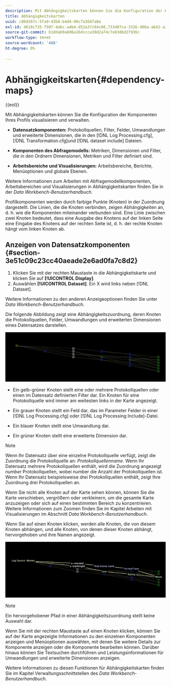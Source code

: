 ```yaml
---
description: Mit Abhängigkeitskarten können Sie die Konfiguration der Komponenten Ihres Profils visualisieren und verwalten.
title: Abhängigkeitskarten
uuid: c869267c-5fa9-43b8-b4d4-06c7a36bfa8e
exl-id: 4618c735-f507-4abc-a4b4-d52a37c64c60,733407ca-3326-406a-a642-a3ea3d3f6b8b
source-git-commit: b1dda69a606a16dccca30d2a74c7e63dbd27936c
workflow-type: tm+mt
source-wordcount: '488'
ht-degree: 0%

---
```


# Abhängigkeitskarten{#dependency-maps}

{{eol}}

Mit Abhängigkeitskarten können Sie die Konfiguration der Komponenten Ihres Profils visualisieren und verwalten.

* **Datensatzkomponenten:** Protokollquellen, Filter, Felder, Umwandlungen und erweiterte Dimensionen, die in den [!DNL Log Processing.cfg], [!DNL Transformation.cfg]und [!DNL dataset include] Dateien.

* **Komponenten des Abfragemodells:** Metriken, Dimensionen und Filter, die in den Ordnern Dimensionen, Metriken und Filter definiert sind.
* **Arbeitsbereiche und Visualisierungen:** Arbeitsbereiche, Berichte, Menüoptionen und globale Ebenen.

Weitere Informationen zum Arbeiten mit Abfragemodellkomponenten, Arbeitsbereichen und Visualisierungen in Abhängigkeitskarten finden Sie in der *Data Workbench-Benutzerhandbuch*.

Profilkomponenten werden durch farbige Punkte (Knoten) in der Zuordnung dargestellt. Die Linien, die die Knoten verbinden, zeigen Abhängigkeiten an, d. h. wie die Komponenten miteinander verbunden sind. Eine Linie zwischen zwei Knoten bedeutet, dass eine Ausgabe des Knotens auf der linken Seite eine Eingabe des Knotens auf der rechten Seite ist, d. h. der rechte Knoten hängt vom linken Knoten ab.

## Anzeigen von Datensatzkomponenten {#section-3e51c09c23cc40aeade2e6ad0fa7c8d2}

1. Klicken Sie mit der rechten Maustaste in die Abhängigkeitskarte und klicken Sie auf **[!UICONTROL Display]**.
1. Auswählen **[!UICONTROL Dataset]**. Ein X wird links neben [!DNL Dataset].

Weitere Informationen zu den anderen Anzeigeoptionen finden Sie unter *Data Workbench-Benutzerhandbuch*.

Die folgende Abbildung zeigt eine Abhängigkeitszuordnung, deren Knoten die Protokollquellen, Felder, Umwandlungen und erweiterten Dimensionen eines Datensatzes darstellen.

![](assets/vis_DependencyMap.png)

* Ein gelb-grüner Knoten stellt eine oder mehrere Protokollquellen oder einen im Datensatz definierten Filter dar. Ein Knoten für eine Protokollquelle wird immer am weitesten links in der Karte angezeigt.
* Ein grauer Knoten stellt ein Feld dar, das im Parameter Felder in einer [!DNL Log Processing.cfg] oder [!DNL Log Processing Include]-Datei.

* Ein blauer Knoten stellt eine Umwandlung dar.
* Ein grüner Knoten stellt eine erweiterte Dimension dar.

>[!NOTE]
>
>Wenn Ihr Datensatz über eine einzelne Protokollquelle verfügt, zeigt die Zuordnung die Protokollquelle an: *Protokollquellenname*. Wenn Ihr Datensatz mehrere Protokollquellen enthält, wird die Zuordnung angezeigt *number* Protokollquellen, wobei number die Anzahl der Protokollquellen ist. Wenn Ihr Datensatz beispielsweise drei Protokollquellen enthält, zeigt Ihre Zuordnung drei Protokollquellen an.

Wenn Sie nicht alle Knoten auf der Karte sehen können, können Sie die Karte verschieben, vergrößern oder verkleinern, um die gesamte Karte anzuzeigen oder sich auf einen bestimmten Bereich zu konzentrieren. Weitere Informationen zum Zoomen finden Sie im Kapitel Arbeiten mit Visualisierungen im Abschnitt *Data Workbench-Benutzerhandbuch*.

Wenn Sie auf einen Knoten klicken, werden alle Knoten, die von diesem Knoten abhängen, und alle Knoten, von denen dieser Knoten abhängt, hervorgehoben und ihre Namen angezeigt.

![](assets/vis_DependencyMap_HighlightedPath.png)

>[!NOTE]
>
>Ein hervorgehobener Pfad in einer Abhängigkeitszuordnung stellt keine Auswahl dar.

Wenn Sie mit der rechten Maustaste auf einen Knoten klicken, können Sie auf der Karte angezeigte Informationen zu den einzelnen Komponenten anzeigen und Menüoptionen auswählen, mit denen Sie weitere Details zur Komponente anzeigen oder die Komponente bearbeiten können. Darüber hinaus können Sie Textsuchen durchführen und Leistungsinformationen für Umwandlungen und erweiterte Dimensionen anzeigen.

Weitere Informationen zu diesen Funktionen für Abhängigkeitskarten finden Sie im Kapitel Verwaltungsschnittstellen des *Data Workbench-Benutzerhandbuch*.
